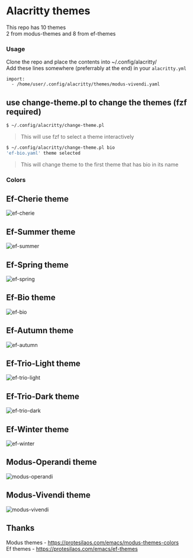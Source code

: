 # Alacritty themes

This repo has 10 themes  
2 from modus-themes and 8 from ef-themes  

### Usage
Clone the repo and place the contents into ~/.config/alacritty/  
Add these lines somewhere (preferrably at the end) in your `alacritty.yml` 

```text
import:
  - /home/user/.config/alacritty/themes/modus-vivendi.yaml
```

## use change-theme.pl to change the themes (fzf required)
```bash
$ ~/.config/alacritty/change-theme.pl 
```
> This will use fzf to select a theme interactively
```bash
$ ~/.config/alacritty/change-theme.pl bio
'ef-bio.yaml' theme selected
```
> This will change theme to the first theme that has bio in its name

### Colors
## Ef-Cherie theme
![ef-cherie](https://i.postimg.cc/43RHdhqR/ef-cherie.png)

## Ef-Summer theme
![ef-summer](https://i.postimg.cc/XqqphKGd/ef-summer.png)

## Ef-Spring theme
![ef-spring](https://i.postimg.cc/xC0kGV9s/ef-spring.png)

## Ef-Bio theme
![ef-bio](https://i.postimg.cc/V6DJDZ6z/ef-bio.png)

## Ef-Autumn theme
![ef-autumn](https://i.postimg.cc/NjmLWjMJ/ef-autumn.png)

## Ef-Trio-Light theme
![ef-trio-light](https://i.postimg.cc/zvzpBc2D/ef-trio-light.png)

## Ef-Trio-Dark theme
![ef-trio-dark](https://i.postimg.cc/W4mFJ1cF/ef-trio-dark.png)

## Ef-Winter theme
![ef-winter](https://i.postimg.cc/d0FDvcZq/ef-winter.png)

## Modus-Operandi theme
![modus-operandi](https://i.postimg.cc/kgbtqyjy/modus-operandi.png)

## Modus-Vivendi theme
![modus-vivendi](https://i.postimg.cc/7YcTFRN6/modus-vivendi.png)

## Thanks
Modus themes - https://protesilaos.com/emacs/modus-themes-colors  
Ef themes - https://protesilaos.com/emacs/ef-themes  

